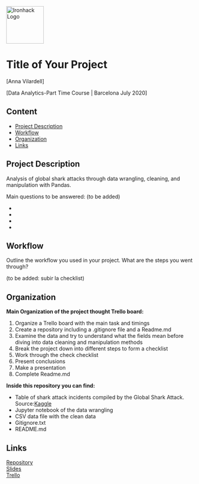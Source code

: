 <img src="https://bit.ly/2VnXWr2" alt="Ironhack Logo" width="100"/>

# Title of Your Project
[Anna Vilardell]

[Data Analytics-Part Time Course | Barcelona July 2020]

## Content
- [Project Description](#project-description)
- [Workflow](#workflow)
- [Organization](#organization)
- [Links](#links)

## Project Description
Analysis of global shark attacks through data wrangling, cleaning, and manipulation with Pandas.

Main questions to be answered: (to be added)

- 
- 
- 
-


## Workflow
Outline the workflow you used in your project. What are the steps you went through?

(to be added: subir la checklist)

## Organization

**Main Organization of the project thought Trello board:**

1. Organize a Trello board with the main task and timings
2. Create a repository including a .gitignore file and a Readme.md
3. Examine the data and try to understand what the fields mean before diving into data cleaning and manipulation methods
4. Break the project down into different steps to form a checklist
5. Work through the check checklist
6. Present conclusions
7. Make a presentation
8. Complete Readme.md

**Inside this repository you can find:**

- Table of shark attack incidents compiled by the Global Shark Attack. Source:[Kaggle](https://www.kaggle.com/teajay/global-shark-attacks?select=attacks.csv)
- Jupyter notebook of the data wrangling
- CSV data file with the clean data 
- Gitignore.txt
- README.md


## Links 

[Repository](https://github.com/AnnaVilardell/PR02-project-pandas)  
[Slides](https://slides.com/)  
[Trello](https://trello.com/b/qIXnEJrG/data-project2-pandas-anna)  
